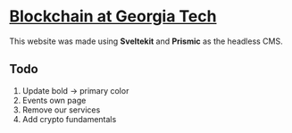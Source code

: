 # [Blockchain at Georgia Tech](https://blockchain-gt.io)

This website was made using **Sveltekit** and **Prismic** as the headless CMS.

## Todo
1. Update bold -> primary color
2. Events own page
3. Remove our services
4. Add crypto fundamentals